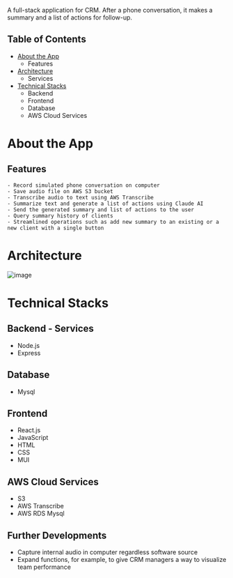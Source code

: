 A full-stack application for CRM. 
After a phone conversation, it makes a summary and a list of actions for follow-up.

## Table of Contents
- [About the App](#about-the-app)
    - Features
- [Architecture](#architecture)
    - Services
- [Technical Stacks](#technical-stacks)
    - Backend
    - Frontend
    - Database
    - AWS Cloud Services

# About the App
## Features
    - Record simulated phone conversation on computer
    - Save audio file on AWS S3 bucket
    - Transcribe audio to text using AWS Transcribe
    - Summarize text and generate a list of actions using Claude AI
    - Send the generated summary and list of actions to the user
    - Query summary history of clients
    - Streamlined operations such as add new summary to an existing or a new client with a single button

# Architecture
![image](https://github.com/Xujia118/Voice2Task/assets/116283847/f609745a-b512-4de0-94fd-7bb944a9e7e3)

# Technical Stacks
## Backend - Services
- Node.js
- Express

## Database
- Mysql

## Frontend
- React.js
- JavaScript
- HTML
- CSS
- MUI

## AWS Cloud Services
- S3
- AWS Transcribe
- AWS RDS Mysql

## Further Developments
- Capture internal audio in computer regardless software source
- Expand functions, for example, to give CRM managers a way to visualize team performance
